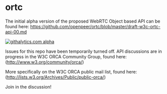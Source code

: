 ortc
====

The initial alpha version of the proposed WebRTC Object based API can be found here:
https://github.com/openpeer/ortc/blob/master/draft-w3c-ortc-api-00.md

[![githalytics.com alpha](https://cruel-carlota.pagodabox.com/e2127de14abd2d3754fd2d8f5b2cbb6d "githalytics.com")](http://githalytics.com/openpeer/ortc)


Issues for this repo have been temporarily turned off. API discussions are in progress in the W3C ORCA Community Group, found here:
(http://www.w3.org/community/orca/)

More specifically on the W3C ORCA public mail list, found here:
(http://lists.w3.org/Archives/Public/public-orca/)

Join in the discussion!
